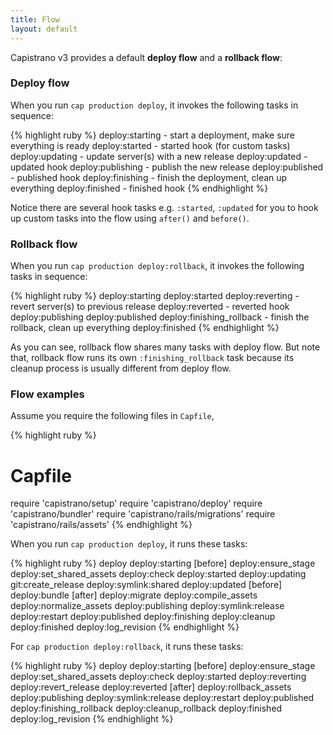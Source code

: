 ```yaml
---
title: Flow
layout: default
---
```


Capistrano v3 provides a default **deploy flow** and a **rollback flow**:

### Deploy flow

When you run `cap production deploy`, it invokes the following tasks in
sequence:

{% highlight ruby %}
deploy:starting    - start a deployment, make sure everything is ready
deploy:started     - started hook (for custom tasks)
deploy:updating    - update server(s) with a new release
deploy:updated     - updated hook
deploy:publishing  - publish the new release
deploy:published   - published hook
deploy:finishing   - finish the deployment, clean up everything
deploy:finished    - finished hook
{% endhighlight %}

Notice there are several hook tasks e.g. `:started`, `:updated` for
you to hook up custom tasks into the flow using `after()` and `before()`.

### Rollback flow

When you run `cap production deploy:rollback`, it invokes the following
tasks in sequence:

{% highlight ruby %}
deploy:starting
deploy:started
deploy:reverting           - revert server(s) to previous release
deploy:reverted            - reverted hook
deploy:publishing
deploy:published
deploy:finishing_rollback  - finish the rollback, clean up everything
deploy:finished
{% endhighlight %}

As you can see, rollback flow shares many tasks with deploy flow. But note that, rollback flow runs its own `:finishing_rollback` task because its
cleanup process is usually different from deploy flow.

### Flow examples

Assume you require the following files in `Capfile`,

{% highlight ruby %}
# Capfile
require 'capistrano/setup'
require 'capistrano/deploy'
require 'capistrano/bundler'
require 'capistrano/rails/migrations'
require 'capistrano/rails/assets'
{% endhighlight %}

When you run `cap production deploy`, it runs these tasks:

{% highlight ruby %}
deploy
  deploy:starting
    [before]
      deploy:ensure_stage
      deploy:set_shared_assets
    deploy:check
  deploy:started
  deploy:updating
    git:create_release
    deploy:symlink:shared
  deploy:updated
    [before]
      deploy:bundle
    [after]
      deploy:migrate
      deploy:compile_assets
      deploy:normalize_assets
  deploy:publishing
    deploy:symlink:release
    deploy:restart
  deploy:published
  deploy:finishing
    deploy:cleanup
  deploy:finished
    deploy:log_revision
{% endhighlight %}

For `cap production deploy:rollback`, it runs these tasks:

{% highlight ruby %}
deploy
  deploy:starting
    [before]
      deploy:ensure_stage
      deploy:set_shared_assets
    deploy:check
  deploy:started
  deploy:reverting
    deploy:revert_release
  deploy:reverted
    [after]
      deploy:rollback_assets
  deploy:publishing
    deploy:symlink:release
    deploy:restart
  deploy:published
  deploy:finishing_rollback
    deploy:cleanup_rollback
  deploy:finished
    deploy:log_revision
{% endhighlight %}


